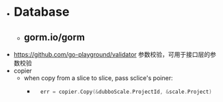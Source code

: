 - # Database
	- ## gorm.io/gorm
- https://github.com/go-playground/validator 参数校验，可用于接口层的参数校验
- copier
	- when copy from a slice to slice, pass sclice's poiner:
		- ```go
		  	err = copier.Copy(&dubboScale.ProjectId, &scale.Project)
		  ```